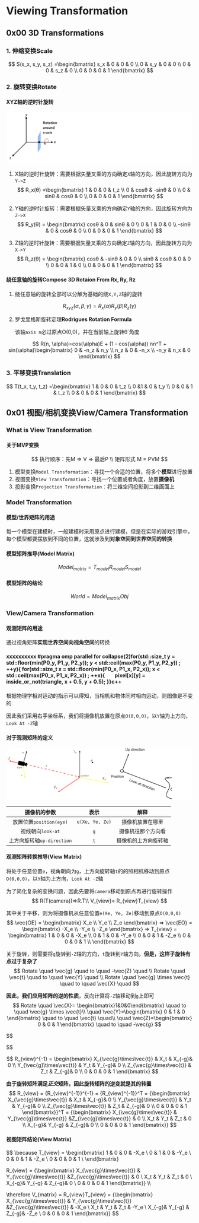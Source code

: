 # Viewing Transformation

## 0x00 3D Transformations

### 1. 伸缩变换Scale

$$
S(s_x, s_y, s_z) =\begin{bmatrix} 
s_x & 0 & 0 & 0 \\  
0 & s_y & 0 & 0 \\  
0 & 0 & s_z & 0 \\  
0 & 0 & 0 & 1 
\end{bmatrix}
$$



### 2. 旋转变换Rotate

#### XYZ轴的逆时针旋转

![rotate](./assets/rotate.png)

1. X轴的逆时针旋转：需要根据矢量叉乘的方向确定`X`轴的方向，因此旋转方向为`Y->Z`
   $$
   R_x(θ) =\begin{bmatrix} 
   1 & 0 & 0 & t_z \\  
   0 & cosθ & -sinθ & 0 \\  
   0 & sinθ & cosθ & 0 \\  
   0 & 0 & 0 & 1 
   \end{bmatrix}
   $$
   
2. Y轴的逆时针旋转：需要根据矢量叉乘的方向确定`Y`轴的方向，因此旋转方向为`Z->X`
   $$
   R_y(θ) = \begin{bmatrix} 
   cosθ & 0 & sinθ & 0 \\  
   0 & 1 & 0 & 0 \\  
   -sinθ & 0 & cosθ & 0 \\  
   0 & 0 & 0 & 1 
   \end{bmatrix}
   $$
   
3. Z轴的逆时针旋转：需要根据矢量叉乘的方向确定`Z`轴的方向，因此旋转方向为`X->Y`
   $$
   R_z(θ) = \begin{bmatrix} 
   cosθ & -sinθ & 0 & 0 \\  
   sinθ & cosθ & 0 & 0 \\  
   0 & 0 & 1 & 0 \\  
   0 & 0 & 0 & 1 
   \end{bmatrix}
   $$




#### 绕任意轴的旋转Compose 3D Rotaion From Rx, Ry, Rz

1. 绕任意轴的旋转全部可以分解为基础的绕`X,Y,Z`轴的旋转

$$
R_{xyz}(\alpha,\beta,\gamma)=R_x(\alpha)R_y(\beta)R_z(\gamma)
$$



2. 罗戈里格斯旋转定理**Rodrigues Rotation Formula**

   该轴`axis n`必过原点O(0,0)，并在当前轴上旋转θ`角度

$$
R(n, \alpha)=cos(\alpha)E + (1 - cos(\alpha)) nn^T + sin(\alpha)\begin{bmatrix} 
0 & -n_z & n_y \\  
n_z & 0 & -n_x \\  
-n_y & n_x & 0 
\end{bmatrix}
$$



### 3. 平移变换Translation

$$
T(t_x, t_y, t_z) =\begin{bmatrix} 
1 & 0 & 0 & t_z \\  
0 &1 & 0 & t_y \\  
0 & 0 & 1 & t_z \\  
0 & 0 & 0 & 1 
\end{bmatrix}
$$



## 0x01 视图/相机变换View/Camera Transformation

### What is View Transformation

#### 关于MVP变换

$$
执行顺序：先M => V => 最后P \\
矩阵形式 M = PVM
$$

1. 模型变换`Model Transformation`：寻找一个合适的位置，将多个**模型**进行放置
2. 视图变换`View Transformation`：寻找一个位置或者角度，放置**摄像机**
3. 投影变换`Projection Transformation`：将三维空间投影到二维画面上



### Model Transformation

#### 模型/世界矩阵的用途

每一个模型在建模时，一般建模时采用原点进行建模，但是在实际的游戏引擎中，每个模型都要摆放到不同的位置，这就涉及到**对象空间到世界空间的转换**

#### 模型矩阵推导(Model Matrix)

$$
Model_{matrix} = T_{model}R_{model}S_{model}
$$



#### 模型矩阵的结论

$$
World = Model_{matrix} Obj
$$



### View/Camera Transformation

#### 观测矩阵的用途

通过视角矩阵**实现世界空间向视角空间**的转换

#### xxxxxxxxxx #pragma omp parallel for collapse(2)for(std::size_t y = std::floor(min(P0_y, P1_y, P2_y)); y < std::ceil(max(P0_y, P1_y, P2_y)) ; ++y){    for(std::size_t x = std::floor(min(P0_x, P1_x, P2_x)); x < std::ceil(max(P0_x, P1_x, P2_x)) ; ++x){        pixel[x][y] = inside_or_not(triangle, x + 0.5, y + 0.5);    }}c++

根据物理学相对运动的指示可以得知，当相机和物体同时相向运动，则图像是不变的

因此我们采用右手坐标系，我们将摄像机放置在原点`O(0,0,0)`，以`Y`轴为上方向，`Look At -Z`轴

#### 对于观测矩阵的定义

<img src="./assets/view_camera.png" alt="view_camera"  />

|        摄像机的参数        |      表示       |         解释         |
| :------------------------: | :-------------: | :------------------: |
|  放置位置`position(eye)`   | `e(Xe, Ye, Ze)` |   摄像机放置在哪里   |
|     视线朝向`look-at`      |       `g`       |  摄像机往那个方向看  |
| 上方向旋转轴`up-direction` |       `t`       | 摄像机的上方向旋转轴 |



#### 观测矩阵转换推导(View Matrix)

将处于任意位置`e`，视角朝向为`g`，上方向旋转轴`t`的的照相机移动到原点`O(0,0,0)`，以`Y`轴为上方向，`Look At -Z`轴

为了简化复杂的变换问题，因此先要将`camera`移动到原点再进行旋转操作
$$
R(T(camera))=>R.T\\
V_{view}= R_{view}T_{view}
$$



其中关于平移，则为将摄像机从任意位置`e(Xe, Ye, Ze)`移动到原点`O(0,0,0)`
$$
\vec{OE} = \begin{bmatrix} X_e \\ Y_e \\ Z_e \end{bmatrix} =>
\vec{EO} = \begin{bmatrix} -X_e \\ -Y_e \\ -Z_e \end{bmatrix} =>
T_{view} = \begin{bmatrix} 
1 & 0 & 0 & -X_e \\ 
0 & 1 & 0 & -Y_e \\ 
0 & 0 & 1 & -Z_e \\
0 & 0 & 0 & 1 \\ 
\end{bmatrix}
$$



关于旋转，则需要将`g`旋转到`-Z`轴的方向，`t`旋转到`Y`轴方向。**但是，这样子旋转有点过于复杂了**
$$
Rotate \quad \vec{g} \quad to \quad -\vec{Z} \quad \\
Rotate \quad \vec{t} \quad to \quad \vec{Y} \quad \\
Rotate \quad \vec{g} \times \vec{t} \quad to \quad \vec{X} \quad
$$



**因此，我们应用矩阵的逆的性质**，反向计算将`-Z`轴移动到`g`上即可
$$
Rotate \quad \vec{X}= \begin{bmatrix}1&0&0\end{bmatrix} \quad to \quad \vec{g} \times \vec{t}\\
\quad  \vec{Y}=\begin{bmatrix} 0 & 1 & 0 \end{bmatrix}  \quad to \quad \vec{t} \quad\\
\quad \vec{Z}=\begin{bmatrix} 0 & 0 & 1 \end{bmatrix}  \quad to \quad -\vec{g}
$$

$$

$$

$$
R_{view}^{-1} = 
\begin{bmatrix} 
X_{\vec{g}\times\vec{t}} & X_t & X_{-g}& 0 \\
Y_{\vec{g}\times\vec{t}} & Y_t & Y_{-g}& 0 \\
Z_{\vec{g}\times\vec{t}} & Z_t & Z_{-g}& 0 \\
0 & 0 & 0 & 1
\end{bmatrix}
$$



**由于旋转矩阵满足*正交*矩阵，因此旋转矩阵的逆变就是其的转置**
$$
R_{view} = {R_{view}^{-1}}^{-1} = {R_{view}^{-1}}^T 
= {\begin{bmatrix} 
X_{\vec{g}\times\vec{t}} & X_t & X_{-g}& 0 \\
Y_{\vec{g}\times\vec{t}} & Y_t & Y_{-g}& 0 \\
Z_{\vec{g}\times\vec{t}} & Z_t & Z_{-g}& 0 \\
0 & 0 & 0 & 1
\end{bmatrix}}^T
= {\begin{bmatrix} 
X_{\vec{g}\times\vec{t}} & Y_{\vec{g}\times\vec{t}} &Z_{\vec{g}\times\vec{t}}  & 0 \\
X_t & Y_t & Z_t & 0 \\
 X_{-g}&  Y_{-g} & Z_{-g}& 0 \\
0 & 0 & 0 & 1
\end{bmatrix}}
$$



#### 视图矩阵结论(View Matrix)

$$
\because T_{view} = \begin{bmatrix} 
1 & 0 & 0 & -X_e \\ 
0 & 1 & 0 & -Y_e \\ 
0 & 0 & 1 & -Z_e \\
0 & 0 & 0 & 1 \\ 
\end{bmatrix} 

R_{view} = 
{\begin{bmatrix} 
X_{\vec{g}\times\vec{t}} & Y_{\vec{g}\times\vec{t}} &Z_{\vec{g}\times\vec{t}}  & 0 \\
X_t & Y_t & Z_t & 0 \\
 X_{-g}&  Y_{-g} & Z_{-g}& 0 \\
0 & 0 & 0 & 1
\end{bmatrix}} \\\\


\therefore 
V_{matrix} = R_{view}T_{view} = 
{\begin{bmatrix} 
X_{\vec{g}\times\vec{t}} & Y_{\vec{g}\times\vec{t}} &Z_{\vec{g}\times\vec{t}}  &  -X_e \\
X_t & Y_t & Z_t & -Y_e \\
 X_{-g}&  Y_{-g} & Z_{-g}& -Z_e \\
0 & 0 & 0 & 1
\end{bmatrix}}
$$
